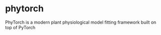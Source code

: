 # phytorch
PhyTorch is a modern plant physiological model fitting framework built on top of PyTorch
